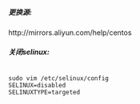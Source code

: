 <h5>更换源:</h5>
http://mirrors.aliyun.com/help/centos

<h5>关闭selinux:</h5>
<code>
sudo vim /etc/selinux/config 
SELINUX=disabled
SELINUXTYPE=targeted
</code>
